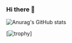 ### Hi there 👋

![Anurag's GitHub stats](https://github-readme-stats.vercel.app/api?username=YkaroAlexandre&show_icons=true&theme=radical)

[![trophy](https://github-profile-trophy.vercel.app/?username=YkaroAlexandre)]
